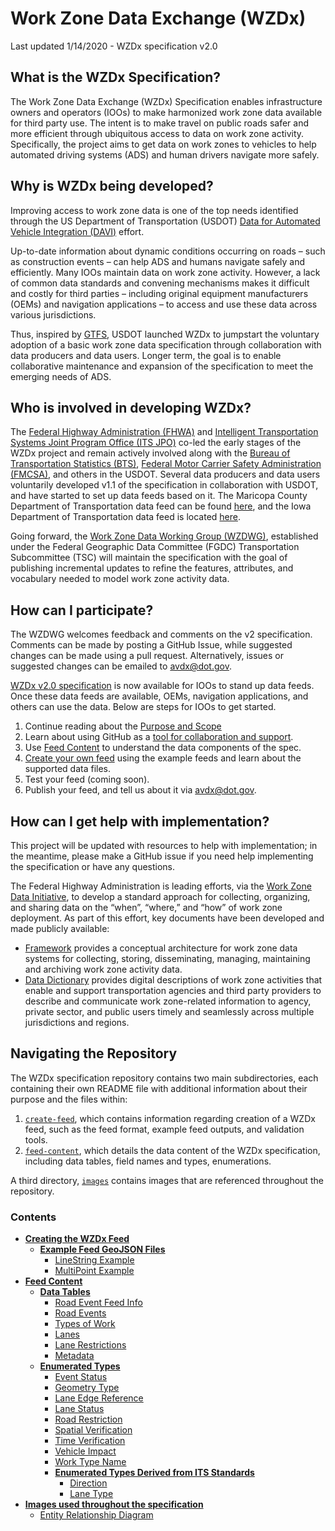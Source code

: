 # Work Zone Data Exchange (WZDx)
Last updated 1/14/2020 - WZDx specification v2.0 

## What is the WZDx Specification?
The Work Zone Data Exchange (WZDx) Specification enables infrastructure owners and operators (IOOs) to make harmonized work zone data available for third party use. The intent is to make travel on public roads safer and more efficient through ubiquitous access to data on work zone activity. Specifically, the project aims to get data on work zones to vehicles to help automated driving systems (ADS) and human drivers navigate more safely. 

## Why is WZDx being developed?
Improving access to work zone data is one of the top needs identified through the US Department of Transportation (USDOT) [Data for Automated Vehicle Integration (DAVI)](https://www.transportation.gov/av/data) effort. 

Up-to-date information about dynamic conditions occurring on roads – such as construction events – can help ADS and humans navigate safely and efficiently. Many IOOs maintain data on work zone activity. However, a lack of common data standards and convening mechanisms makes it difficult and costly for third parties – including original equipment manufacturers (OEMs) and navigation applications – to access and use these data across various jurisdictions. 

Thus, inspired by [GTFS](https://developers.google.com/transit/gtfs/reference/), USDOT launched WZDx to jumpstart the voluntary adoption of a basic work zone data specification through collaboration with data producers and data users. Longer term, the goal is to enable collaborative maintenance and expansion of the specification to meet the emerging needs of ADS.

## Who is involved in developing WZDx?
The [Federal Highway Administration (FHWA)](https://www.fhwa.dot.gov/) and [Intelligent Transportation Systems Joint Program Office (ITS JPO)](https://www.its.dot.gov/) co-led the early stages of the WZDx project and remain actively involved along with the [Bureau of Transportation Statistics (BTS)](https://www.bts.gov/), [Federal Motor Carrier Safety Administration (FMCSA)](https://www.fmcsa.dot.gov/), and others in the USDOT. Several data producers and data users voluntarily developed v1.1 of the specification in collaboration with USDOT, and have started to set up data feeds based on it. The Maricopa County Department of Transportation data feed can be found [here](https://api.mcdot-its.com/WZDx/Activity/Get), and the Iowa Department of Transportation data feed is located [here](https://data.iowadot.gov/datasets/iowa-work-zone-data-exchange-wzdx).

Going forward, the [Work Zone Data Working Group (WZDWG)](https://github.com/usdot-jpo-ode/jpo-wzdx/wiki), established under the Federal Geographic Data Committee (FGDC) Transportation Subcommittee (TSC) will maintain the specification with the goal of publishing incremental updates to refine the features, attributes, and vocabulary needed to model work zone activity data. 

## How can I participate?
The WZDWG welcomes feedback and comments on the v2 specification. Comments can be made by posting a GitHub Issue, while suggested changes can be made using a pull request. Alternatively, issues or suggested changes can be emailed to [avdx@dot.gov](mailto:avdx@dot.gov?subject=Submission%20of%20WZDx%20Specification%20Issue&Body=Issue%20name:%20“[Clarification%20/%20New%20feature%20/%20Question%5d%20—%20Summarize%20topic”%20%0d%23%23%20Summary%0dA%20concise%20description%20of%20the%20problem,%20feature%20request%20(proposed%20change),%20or%20question.%20%0d%23%23%20Motivation%0dFor%20a%20clarification…%20Describe%20the%20ambiguity%20or%20edge%20case(s)%20in%20further%20detail,%20and%20the%20issues%20and%20problems%20this%20poses.%20%0dFor%20a%20new%20feature…%20Describe%20the%20use%20case%20that%20requires%20this%20data%20spec%20feature.%20%0dFor%20a%20question…%20Describe%20the%20deliberation%20that%20led%20to%20the%20question%20within%20your%20project%20or%20organization.%20%0d%23%23%20Proposed%20changes%0d%20In%20the%20case%20of%20a%20proposed%20change,%20provide%20one%20or%20a%20few%20options%20for%20moving%20forward.).

[WZDx v2.0 specification](/feed-content) is now available for IOOs to stand up data feeds. Once these data feeds are available, OEMs, navigation applications, and others can use the data. Below are steps for IOOs to get started. 

1. Continue reading about the [Purpose and Scope](#purpose-and-scope)
2. Learn about using GitHub as a [tool for collaboration and support](/create-feed/README.md#collaborate-via-github).
3. Use [Feed Content](/feed-content) to understand the data components of the spec.
4. [Create your own feed](/create-feed) using the example feeds and learn about the supported data files.
5. Test your feed (coming soon).
6. Publish your feed, and tell us about it via avdx@dot.gov. 

## How can I get help with implementation? 
This project will be updated with resources to help with implementation; in the meantime, please make a GitHub issue if you need help implementing the specification or have any questions.

The Federal Highway Administration is leading efforts, via the [Work Zone Data Initiative](https://collaboration.fhwa.dot.gov/wzmp/wzdi/Forms/AllItems.aspx), to develop a standard approach for collecting, organizing, and sharing data on the “when”, “where,” and “how” of work zone deployment.  As part of this effort, key documents have been developed and made publicly available:

- [Framework](https://collaboration.fhwa.dot.gov/wzmp/Framework/Forms/AllItems.aspx) provides a conceptual architecture for work zone data systems for collecting, storing, disseminating, managing, maintaining and archiving work zone activity data.
- [Data Dictionary](https://collaboration.fhwa.dot.gov/wzmp/Data%20DictionaryDocuments/Forms/AllItems.aspx) provides digital descriptions of work zone activities that enable and support transportation agencies and third party providers to describe and communicate work zone-related information to agency, private sector, and public users timely and seamlessly across multiple jurisdictions and regions.

## Navigating the Repository
The WZDx specification repository contains two main subdirectories, each containing their own README file with additional information about their purpose and the files within:

1. [`create-feed`](/create-feed), which contains information regarding creation of a WZDx feed, such as the feed format, example feed outputs, and validation tools.
2. [`feed-content`](/feed-content), which details the data content of the WZDx specification, including data tables, field names and types, enumerations.

A third directory, [`images`](/images) contains images that are referenced throughout the repository.

### Contents
- [**Creating the WZDx Feed**](/create-feed)
    - [**Example Feed GeoJSON Files**](/create-feed/examples)   
        - [LineString Example](/create-feed/examples/linestring_example.geojson)
        - [MultiPoint Example](/create-feed/examples/multipoint_example.geojson)
- [**Feed Content**](/feed-content)
    - [**Data Tables**](/feed-content/data-tables)
        - [Road Event Feed Info](/feed-content/data-tables/road_event_feed_info.md)
        - [Road Events](/feed-content/data-tables/road_events.md)
        - [Types of Work](/feed-content/data-tables/types_of_work.md)
        - [Lanes](/feed-content/data-tables/lanes.md)
        - [Lane Restrictions](/feed-content/data-tables/lane_restrictions.md)
        - [Metadata](/feed-content/data-tables/metadata.md)
    - [**Enumerated Types**](/feed-content/enumerated-types)
        - [Event Status](/feed-content/enumerated-types/event_status.md)
        - [Geometry Type](/feed-content/enumerated-types/geometry_type.md)
        - [Lane Edge Reference](/feed-content/enumerated-types/lane_edge_reference.md)
        - [Lane Status](/feed-content/enumerated-types/lane_status.md)
        - [Road Restriction](/feed-content/enumerated-types/road_restriction.md)
        - [Spatial Verification](/feed-content/enumerated-types/spatial_verification.md)
        - [Time Verification](/feed-content/enumerated-types/time_verification.md)
        - [Vehicle Impact](/feed-content/enumerated-types/vehicle_impact.md)
        - [Work Type Name](/feed-content/enumerated-types/work_type_name.md)
        - [**Enumerated Types Derived from ITS Standards**](/feed-content/enumerated-types/derived-from-its-standards)
            - [Direction](/feed-content/enumerated-types/derived-from-its-standards/direction)
            - [Lane Type](/feed-content/enumerated-types/derived-from-its-standards/lane_type)
- [**Images used throughout the specification**](/images)
  - [Entity Relationship Diagram](/images/entity_relationship_diagram.png)
